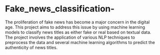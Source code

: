 # Fake_news_classification-
The proliferation of fake news has become a major concern in the digital age. This project aims to address this issue by using machine learning models to classify news titles as either fake or real based on textual data. The project involves the application of various NLP techniques to preprocess the data and several machine learning algorithms to predict the authenticity of news titles.
